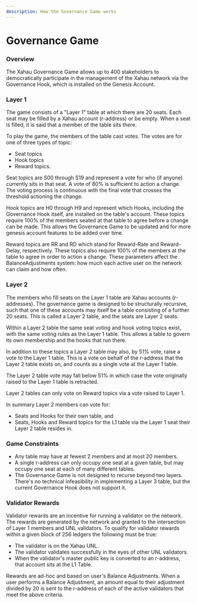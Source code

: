 ```yaml
---
description: How the Governance Game works
---
```


# Governance Game

### Overview

The Xahau Governance Game allows up to 400 stakeholders to democratically participate in the management of the Xahau network via the Governance Hook, which is installed on the Genesis Account.

### Layer 1

The game consists of a "Layer 1" table at which there are 20 seats. Each seat may be filled by a Xahau account (r-address) or be empty. When a seat is filled, it is said that a member of the table sits there.

To play the game, the members of the table cast votes. The votes are for one of three types of topic:

* Seat topics
* Hook topics
* Reward topics.

Seat topics are S00 through S19 and represent a vote for who (if anyone) currently sits in that seat. A vote of 80% is sufficient to action a change. The voting process is continuous with the final vote that crosses the threshold actioning the change.

Hook topics are H0 through H9 and represent which Hooks, including the Governance Hook itself, are installed on the table's account. These topics require 100% of the members seated at that table to agree before a change can be made. This allows the Governance Game to be updated and for more genesis account features to be added over time.

Reward topics are RR and RD which stand for Reward-Rate and Reward-Delay, respectively. These topics also require 100% of the members at the table to agree in order to action a change. These parameters affect the BalanceAdjustments system: how much each active user on the network can claim and how often.

### Layer 2

The members who fill seats on the Layer 1 table are Xahau accounts (r-addresses). The governance game is designed to be structurally recursive, such that one of these accounts may itself be a table consisting of a further 20 seats. This is called a Layer 2 table, and the seats are Layer 2 seats.

Within a Layer 2 table the same seat voting and hook voting topics exist, with the same voting rules as the Layer 1 table. This allows a table to govern its own membership and the hooks that run there.

In addition to these topics a Layer 2 table may also, by 51% vote, raise a vote to the Layer 1 table. This is a vote on behalf of the r-address that the Layer 2 table exists on, and counts as a single vote at the Layer 1 table.

The Layer 2 table vote may fall below 51% in which case the vote originally raised to the Layer 1 table is retracted.

Layer 2 tables can only vote on Reward topics via a vote raised to Layer 1.

In summary Layer 2 members can vote for:

* Seats and Hooks for their own table, and
* Seats, Hooks and Reward topics for the L1 table via the Layer 1 seat their Layer 2 table resides in.

### Game Constraints

* Any table may have at fewest 2 members and at most 20 members.
* A single r-address can only occupy one seat at a given table, but may occupy one seat at each of many different tables.
* The Governance Game is not designed to recurse beyond two layers. There's no technical infeasibility in implementing a Layer 3 table, but the current Governance Hook does not support it.

### Validator Rewards

Validator rewards are an incentive for running a validator on the network. The rewards are generated by the network and granted to the intersection of Layer 1 members and UNL validators. To qualify for validator rewards within a given block of 256 ledgers the following must be true:

* The validator is on the Xahau UNL.
* The validator validates successfully in the eyes of other UNL validators.
* When the validator's master public key is converted to an r-address, that account sits at the L1 Table.

Rewards are ad-hoc and based on user's Balance Adjustments. When a user performs a Balance Adjustment, an amount equal to their adjustment divided by 20 is sent to the r-address of each of the active validators that meet the above criteria.



###



